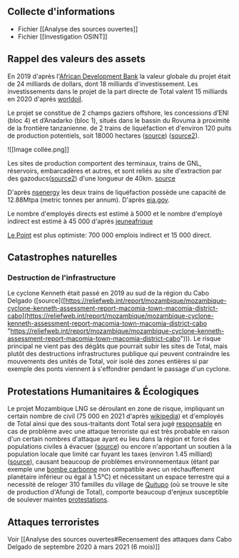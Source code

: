 ## Collecte d'informations

- Fichier [[Analyse des sources ouvertes]]
- Fichier [[Investigation OSINT]]

## Rappel des valeurs des assets

En 2019 d'après l'[African Development Bank](https://www.afdb.org/sites/default/files/documents/projects-and-operations/mozambique_-_mozambique_lng_area_1_-_psn_compressed.pdf) la valeur globale du projet était de 24 milliards de dollars, dont 18 milliards d'investissement.
Les investissements dans le projet de la part directe de Total valent 15 milliards en 2020 d'après [worldoil](https://www.worldoil.com/news/2020/5/20/total-lands-15-billion-financing-commitment-for-mozambique-lng-project).

Le projet se constitue de 2 champs gaziers offshore, les concessions d’ENI (bloc 4) et d’Anadarko (bloc 1), situés dans le bassin du Rovuma à proximité de la frontière tanzanienne.  de 2 trains de liquéfaction et d'environ 120 puits de production potentiels, soit 18000 hectares ([source](https://defundtotalenergies.org/mozambique-lng)) ([source2](https://www.tresor.economie.gouv.fr/Articles/2017/12/27/le-gaz-au-mozambique)).

![[Image collée.png]]


Les sites de production comportent des terminaux, trains de GNL, réservoirs, embarcadères et autres, et sont reliés au site d'extraction par des gazoducs([source2](https://www.tresor.economie.gouv.fr/Articles/2017/12/27/le-gaz-au-mozambique)) d'une longueur de 40km. [source](https://www.mitsui.com/jp/en/innovation/business/mozambique_lng/index.html) 


D'après [nsenergy](https://www.nsenergybusiness.com/projects/area-1-mozambique-lng-project/) les deux trains de liquéfaction possède une capacité de 12.88Mtpa (metric tonnes per annum). D'après [eia.gov](https://www.eia.gov/dnav/ng/hist/n3035us3m.htm).

Le nombre d'employés directs est estimé à 5000 et le nombre d'employé indirect est estimé à 45 000 d'après [jeuneafrique](https://www.jeuneafrique.com/790761/economie-entreprises/energie-annonce-record-pour-le-megaprojet-mozambique-lng/#:~:text=Selon%20le%20gouvernement%2C%20le%20projet,2025%20et%202050%20au%20moins.)

[Le Point](https://www.lepoint.fr/afrique/gaz-du-mozambique-entre-potentiel-et-menaces-26-02-2020-2364600_3826.php) est plus optimiste: 700 000 emplois indirect et 15 000 direct.

## Catastrophes naturelles

### Destruction de l'infrastructure

Le cyclone Kenneth était passé en 2019 au sud de la région du Cabo Delgado ([source]([https://reliefweb.int/report/mozambique/mozambique-cyclone-kenneth-assessment-report-macomia-town-macomia-district-cabo](https://reliefweb.int/report/mozambique/mozambique-cyclone-kenneth-assessment-report-macomia-town-macomia-district-cabo "https://reliefweb.int/report/mozambique/mozambique-cyclone-kenneth-assessment-report-macomia-town-macomia-district-cabo"))). Le risque principal ne vient pas des dégâts que pourrait subir les sites de Total, mais plutôt des destructions infrastructures publique qui peuvent contraindre les mouvements des unités de Total, voir isolé des zones entières si par exemple des ponts viennent à s'effondrer pendant le passage d'un cyclone.
## Protestations Humanitaires & Écologiques

Le projet Mozambique LNG se déroulant en zone de risque, impliquant un certain nombre de civil (75 000 en 2021 d'après [wikipedia](https://fr.wikipedia.org/wiki/Palma_(Mozambique)#:~:text=Population%20et%20d%C3%A9mographie,-Centre%20de%20sant%C3%A9&text=En%2025%20ans%2C%20la%20ville,comptait%20environ%2075%20000%20habitants.)) et d'employés de Total ainsi que des sous-traitants dont Total sera jugé [responsable](https://www.amisdelaterre.org/communique-presse/total-faces-criminal-charges-in-french-courts-for-its-negligence-during-the-palma-attack-in-northern-mozambique/) en cas de problème avec une attaque terroriste qui est très probable en raison d'un certain nombres d'attaque ayant eu lieu dans la région et forcé des populations civiles à évacuer ([source](https://www.africanews.com/2023/10/10/mozambique-total-accused-of-involuntary-manslaughter-over-palma-2021-attack/)) ou encore n'apportant un soutien à la population locale que limité car fuyant les taxes (environ 1.45 milliard) ([source](https://www.amisdelaterre.org/wp-content/uploads/2023/11/public-statement-mozambique-lng-16112023.pdf)), causant beaucoup de problèmes environnementaux (étant par exemple une [bombe carbonne](https://defundtotalenergies.org/mozambique-lng) non compatible avec un réchauffement planétaire inférieur ou égal à 1.5°C) et nécessitant un espace terrestre qui a necessité de reloger 310 familles du village de [Quitupo](https://reclaimfinance.org/site/2023/11/17/mozambique-lng-appel-a-se-retirer-du-projet-de-totalenergies/) (où se trouve le site de production d'Afungi de Total), comporte beaucoup d'enjeux susceptible de soulever maintes [protestations](https://www.ldh-france.org/projet-de-totalenergies-mozambique-lng/).


## Attaques terroristes

Voir [[Analyse des sources ouvertes#Recensement des attaques dans Cabo Delgado de septembre 2020 à mars 2021 (6 mois)]]
